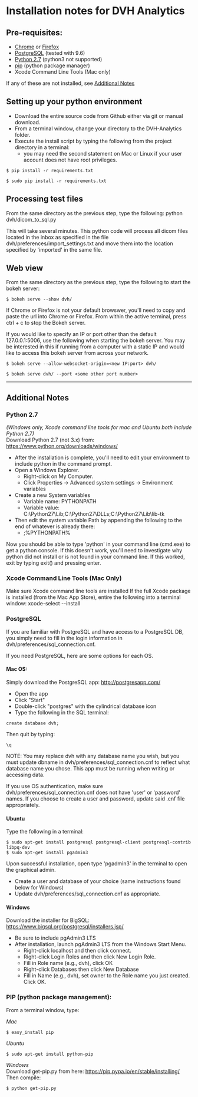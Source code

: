 # Installation notes for DVH Analytics

## Pre-requisites:
 - [Chrome](https://www.google.com/chrome/browser/desktop/) or [Firefox](https://www.mozilla.org/en-US/firefox/new/)
 - [PostgreSQL](https://www.postgresql.org/) (tested with 9.6)
 - [Python 2.7](https://www.python.org/downloads/release/python-2712/) (python3 not supported)
 - [pip](https://pip.pypa.io/en/stable/installing/) (python package manager)
 - Xcode Command Line Tools (Mac only)  

If any of these are not installed, see [Additional Notes](#additional-notes)

## Setting up your python environment
 - Download the entire source code from Github either via git or manual download.
 - From a terminal window, change your directory to the DVH-Analytics folder.
 - Execute the install script by typing the following from the project directory in a terminal:
    - you may need the second statement on Mac or Linux if your user account does not have root privileges.
~~~~
$ pip install -r requirements.txt
~~~~
~~~~
$ sudo pip install -r requirements.txt
~~~~

## Processing test files
From the same directory as the previous step, type the following:
python dvh/dicom_to_sql.py

This will take several minutes. This python code will process all dicom files located in the inbox as specified
in the file dvh/preferences/import_settings.txt and move them into the location specified by 'imported' in the
same file.


## Web view
From the same directory as the previous step, type the following to start the bokeh server:  
~~~~
$ bokeh serve --show dvh/
~~~~
If Chrome or Firefox is not your default browswer, you'll need to copy and paste the url into Chrome or Firefox.
From within the active terminal, press ctrl + c to stop the Bokeh server.

If you would like to specify an IP or port other than the default 127.0.0.1:5006, use the following when starting
the bokeh server.  You may be interested in this if running from a computer with a static IP and would like
to access this bokeh server from across your network.
~~~~
$ bokeh serve --allow-websocket-origin=<new IP:port> dvh/
~~~~
~~~~
$ bokeh serve dvh/ --port <some other port number>
~~~~

----------------------------------------------------------------------------------------------
## Additional Notes

### Python 2.7  
*(Windows only, Xcode command line tools for mac and Ubuntu both include Python 2.7)*  
Download Python 2.7 (not 3.x) from: https://www.python.org/downloads/windows/

 - After the installation is complete, you'll need to edit your environment to include python in the command prompt.
 - Open a Windows Explorer.
   - Right-click on My Computer.
   - Click Properties -> Advanced system settings -> Environment variables
 - Create a new System variables
   - Variable name: PYTHONPATH
   - Variable value: C:\Python27\Lib;C:\Python27\DLLs;C:\Python27\Lib\lib-tk
 - Then edit the system variable Path by appending the following to the end of whatever is already there:
   - ;%PYTHONPATH%

Now you should be able to type 'python' in your command line (cmd.exe) to get a python console. If this doesn't work,
you'll need to investigate why python did not install or is not found in your command line.  If this worked, exit by
typing exit() and pressing enter.


### Xcode Command Line Tools (Mac Only)
Make sure Xcode command line tools are installed
If the full Xcode package is installed (from the Mac App Store), entire the following into a terminal window:
xcode-select --install


### PostgreSQL
If you are familiar with PostgreSQL and have access to a PostgreSQL DB, you simply need to fill in the
login information in dvh/preferences/sql_connection.cnf.

If you need PostgreSQL, here are some options for each OS.

#### Mac OS:
Simply download the PostgreSQL app: http://postgresapp.com/  
 - Open the app
 - Click "Start"
 - Double-click "postgres" with the cylindrical database icon
 - Type the following in the SQL terminal:
~~~~
create database dvh;
~~~~
Then quit by typing:
~~~~
\q
~~~~

NOTE: You may replace dvh with any database name you wish, but you must update dbname in
dvh/preferences/sql_connection.cnf to reflect what database name you chose.
This app must be running when writing or accessing data.

If you use OS authentication, make sure dvh/preferences/sql_connection.cnf does not have 'user' or 'password' names.
If you choose to create a user and password, update said .cnf file appropriately.

#### Ubuntu
Type the following in a terminal:
~~~~
$ sudo apt-get install postgresql postgresql-client postgresql-contrib libpq-dev
$ sudo apt-get install pgadmin3
~~~~
Upon successful installation, open type 'pgadmin3' in the terminal to open the graphical admin.
 - Create a user and database of your choice (same instructions found below for Windows)
 - Update dvh/preferences/sql_connection.cnf as appropriate.

#### Windows
Download the installer for BigSQL: https://www.bigsql.org/postgresql/installers.jsp/

 - Be sure to include pgAdmin3 LTS
 - After installation, launch pgAdmin3 LTS from the Windows Start Menu.
   - Right-click localhost and then click connect.
   - Right-click Login Roles and then click New Login Role.
   - Fill in Role name (e.g., dvh), click OK
   - Right-click Databases then click New Database
   - Fill in Name (e.g., dvh), set owner to the Role name you just created. Click OK.


### PIP (python package management):
From a terminal window, type:

*Mac*
~~~~
$ easy_install pip
~~~~

*Ubuntu*
~~~~
$ sudo apt-get install python-pip
~~~~

*Windows*  
Download get-pip.py from here: https://pip.pypa.io/en/stable/installing/  
Then compile:
~~~~
$ python get-pip.py
~~~~